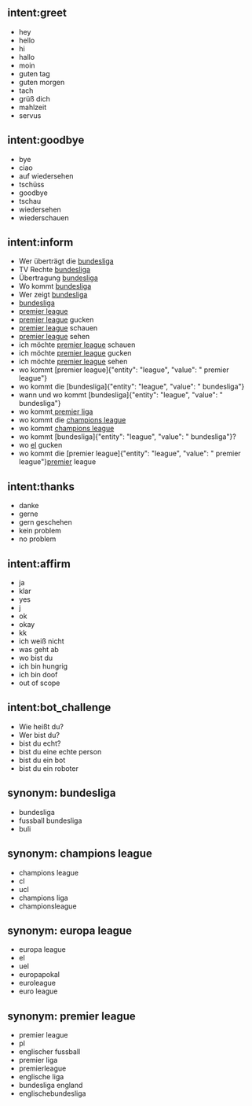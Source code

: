 ## intent:greet
- hey
- hello
- hi
- hallo
- moin
- guten tag
- guten morgen
- tach
- grüß dich
- mahlzeit
- servus

## intent:goodbye
- bye
- ciao
- auf wiedersehen
- tschüss
- goodbye
- tschau
- wiedersehen
- wiederschauen

## intent:inform
- Wer überträgt die [bundesliga](league)
- TV Rechte [bundesliga](league)
- Übertragung [bundesliga](league)
- Wo kommt [bundesliga](league)
- Wer zeigt [bundesliga](league)
- [bundesliga](league)
- [premier league](league)
- [premier league](league) gucken
- [premier league](league) schauen
- [premier league](league) sehen
- ich möchte [premier league](league) schauen
- ich möchte [premier league](league) gucken
- ich möchte [premier league](league) sehen
- wo kommt [premier league]{"entity": "league", "value": " premier league"}
- wo kommt die [bundesliga]{"entity": "league", "value": " bundesliga"}
- wann und wo kommt [bundesliga]{"entity": "league", "value": " bundesliga"}
- wo kommt[ premier liga](league)
- wo kommt die [champions league](league)
- wo kommt [champions league](league)
- wo kommt [bundesliga]{"entity": "league", "value": " bundesliga"}?
- wo [el](league) gucken
- wo kommt die [premier league]{"entity": "league", "value": " premier league"}[premier](league) league

## intent:thanks
- danke
- gerne
- gern geschehen
- kein problem
- no problem

## intent:affirm
- ja
- klar
- yes
- j
- ok
- okay
- kk
- ich weiß nicht
- was geht ab
- wo bist du
- ich bin hungrig
- ich bin doof
- out of scope

## intent:bot_challenge
- Wie heißt du?
- Wer bist du?
- bist du echt?
- bist du eine echte person
- bist du ein bot
- bist du ein roboter

## synonym: bundesliga
- bundesliga
- fussball bundesliga
- buli

## synonym: champions league
- champions league
- cl
- ucl
- champions liga
- championsleague

## synonym: europa league
- europa league
- el
- uel
- europapokal
- euroleague
- euro league

## synonym: premier league
- premier league
- pl
- englischer fussball
- premier liga
- premierleague
- englische liga
- bundesliga england
- englischebundesliga
